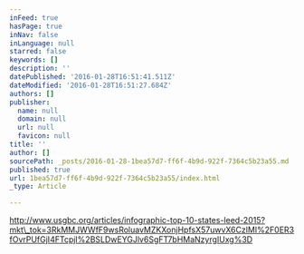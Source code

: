 ```yaml
---
inFeed: true
hasPage: true
inNav: false
inLanguage: null
starred: false
keywords: []
description: ''
datePublished: '2016-01-28T16:51:41.511Z'
dateModified: '2016-01-28T16:51:27.684Z'
authors: []
publisher:
  name: null
  domain: null
  url: null
  favicon: null
title: ''
author: []
sourcePath: _posts/2016-01-28-1bea57d7-ff6f-4b9d-922f-7364c5b23a55.md
published: true
url: 1bea57d7-ff6f-4b9d-922f-7364c5b23a55/index.html
_type: Article

---
```

http://www.usgbc.org/articles/infographic-top-10-states-leed-2015?mkt\_tok=3RkMMJWWfF9wsRoluavMZKXonjHpfsX57uwvX6CzlMI%2F0ER3fOvrPUfGjI4FTcpjI%2BSLDwEYGJlv6SgFT7bHMaNzyrgIUxg%3D